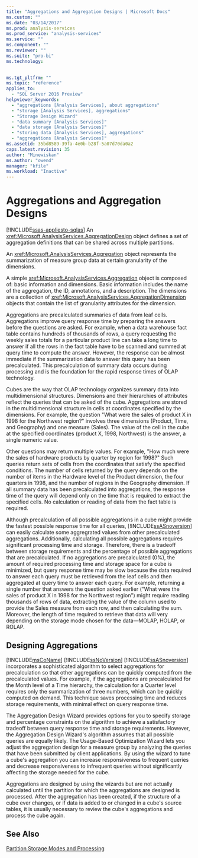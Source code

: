 ```yaml
---
title: "Aggregations and Aggregation Designs | Microsoft Docs"
ms.custom: ""
ms.date: "03/14/2017"
ms.prod: analysis-services
ms.prod_service: "analysis-services"
ms.service: ""
ms.component: ""
ms.reviewer: ""
ms.suite: "pro-bi"
ms.technology: 
  

ms.tgt_pltfrm: ""
ms.topic: "reference"
applies_to: 
  - "SQL Server 2016 Preview"
helpviewer_keywords: 
  - "aggregations [Analysis Services], about aggregations"
  - "storage [Analysis Services], aggregations"
  - "Storage Design Wizard"
  - "data summary [Analysis Services]"
  - "data storage [Analysis Services]"
  - "storing data [Analysis Services], aggregations"
  - "aggregations [Analysis Services]"
ms.assetid: 35bd8589-39fa-4e0b-b28f-5a07d70da0a2
caps.latest.revision: 35
author: "Minewiskan"
ms.author: "owend"
manager: "kfile"
ms.workload: "Inactive"
---
```

# Aggregations and Aggregation Designs
[!INCLUDE[ssas-appliesto-sqlas](../../includes/ssas-appliesto-sqlas.md)]
  An <xref:Microsoft.AnalysisServices.AggregationDesign> object defines a set of aggregation definitions that can be shared across multiple partitions.  
  
 An <xref:Microsoft.AnalysisServices.Aggregation> object represents the summarization of measure group data at certain granularity of the dimensions.  
  
 A simple <xref:Microsoft.AnalysisServices.Aggregation> object is composed of: basic information and dimensions. Basic information includes the name of the aggregation, the ID, annotations, and a description. The dimensions are a collection of <xref:Microsoft.AnalysisServices.AggregationDimension> objects that contain the list of granularity attributes for the dimension.  
  
 Aggregations are precalculated summaries of data from leaf cells. Aggregations improve query response time by preparing the answers before the questions are asked. For example, when a data warehouse fact table contains hundreds of thousands of rows, a query requesting the weekly sales totals for a particular product line can take a long time to answer if all the rows in the fact table have to be scanned and summed at query time to compute the answer. However, the response can be almost immediate if the summarization data to answer this query has been precalculated. This precalculation of summary data occurs during processing and is the foundation for the rapid response times of OLAP technology.  
  
 Cubes are the way that OLAP technology organizes summary data into multidimensional structures. Dimensions and their hierarchies of attributes reflect the queries that can be asked of the cube. Aggregations are stored in the multidimensional structure in cells at coordinates specified by the dimensions. For example, the question "What were the sales of product X in 1998 for the Northwest region?" involves three dimensions (Product, Time, and Geography) and one measure (Sales). The value of the cell in the cube at the specified coordinates (product X, 1998, Northwest) is the answer, a single numeric value.  
  
 Other questions may return multiple values. For example, "How much were the sales of hardware products by quarter by region for 1998?" Such queries return sets of cells from the coordinates that satisfy the specified conditions. The number of cells returned by the query depends on the number of items in the Hardware level of the Product dimension, the four quarters in 1998, and the number of regions in the Geography dimension. If all summary data has been precalculated into aggregations, the response time of the query will depend only on the time that is required to extract the specified cells. No calculation or reading of data from the fact table is required.  
  
 Although precalculation of all possible aggregations in a cube might provide the fastest possible response time for all queries, [!INCLUDE[ssASnoversion](../../includes/ssasnoversion-md.md)] can easily calculate some aggregrated values from other precalculated aggregations. Additionally, calculating all possible aggregations requires significant processing time and storage. Therefore, there is a tradeoff between storage requirements and the percentage of possible aggregations that are precalculated. If no aggregations are precalculated (0%), the amount of required processing time and storage space for a cube is minimized, but query response time may be slow because the data required to answer each query must be retrieved from the leaf cells and then aggregated at query time to answer each query. For example, returning a single number that answers the question asked earlier ("What were the sales of product X in 1998 for the Northwest region") might require reading thousands of rows of data, extracting the value of the column used to provide the Sales measure from each row, and then calculating the sum. Moreover, the length of time required to retrieve that data will very depending on the storage mode chosen for the data—MOLAP, HOLAP, or ROLAP.  
  
## Designing Aggregations  
 [!INCLUDE[msCoName](../../includes/msconame-md.md)] [!INCLUDE[ssNoVersion](../../includes/ssnoversion-md.md)] [!INCLUDE[ssASnoversion](../../includes/ssasnoversion-md.md)] incorporates a sophisticated algorithm to select aggregations for precalculation so that other aggregations can be quickly computed from the precalculated values. For example, if the aggregations are precalculated for the Month level of a Time hierarchy, the calculation for a Quarter level requires only the summarization of three numbers, which can be quickly computed on demand. This technique saves processing time and reduces storage requirements, with minimal effect on query response time.  
  
 The Aggregation Design Wizard provides options for you to specify storage and percentage constraints on the algorithm to achieve a satisfactory tradeoff between query response time and storage requirements. However, the Aggregation Design Wizard's algorithm assumes that all possible queries are equally likely. The Usage-Based Optimization Wizard lets you adjust the aggregation design for a measure group by analyzing the queries that have been submitted by client applications. By using the wizard to tune a cube's aggregation you can increase responsiveness to frequent queries and decrease responsiveness to infrequent queries without significantly affecting the storage needed for the cube.  
  
 Aggregations are designed by using the wizards but are not actually calculated until the partition for which the aggregations are designed is processed. After the aggregation has been created, if the structure of a cube ever changes, or if data is added to or changed in a cube's source tables, it is usually necessary to review the cube's aggregations and process the cube again.  
  
## See Also  
 [Partition Storage Modes and Processing](../../analysis-services/multidimensional-models-olap-logical-cube-objects/partitions-partition-storage-modes-and-processing.md)  
  
  
